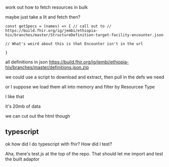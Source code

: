 work out how to fetch resources in bulk

maybe just take a lit and fetch then?

```
const getSpecs = (names) => { // call out to //
https://build.fhir.org/ig/jembi/ethiopia-hiv/branches/master/StructureDefinition-target-facility-encounter.json

// What's weird about this is that Encounter isn't in the url

}

```

all definitions in json
https://build.fhir.org/ig/jembi/ethiopia-hiv/branches/master/definitions.json.zip

we could use a script to download and extract, then pull in the defs we need

or I suppose we load them all into memory and filter by Resourcee Type

I like that

it's 20mb of data

we can cut out the html though

## typescript

ok how did I do typescript with fhir? How did I test?

Aha, there's test.js at the top of the repo. That should let me import and test
the built adaptor
